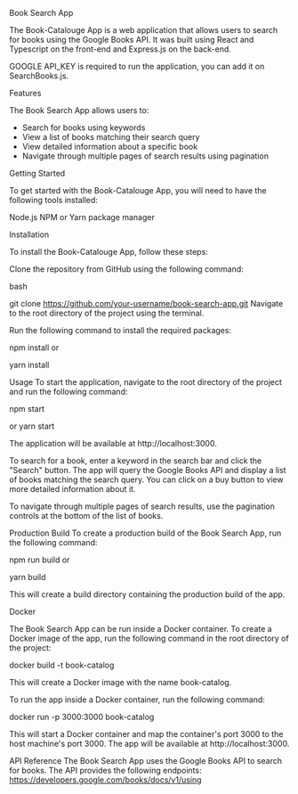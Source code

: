 Book Search App

The Book-Catalouge App is a web application that allows users to search for books using the Google Books API. It was built using React and Typescript on the front-end and Express.js on the back-end.

GOOGLE API_KEY is required to run the application, you can add it on SearchBooks.js. 

Features

The Book Search App allows users to:

- Search for books using keywords
- View a list of books matching their search query
- View detailed information about a specific book
- Navigate through multiple pages of search results using pagination

Getting Started

To get started with the Book-Catalouge App, you will need to have the following tools installed:

Node.js
NPM or Yarn package manager

Installation

To install the Book-Catalouge App, follow these steps:

Clone the repository from GitHub using the following command:

bash

git clone https://github.com/your-username/book-search-app.git
Navigate to the root directory of the project using the terminal.

Run the following command to install the required packages:


npm install
or


yarn install

Usage
To start the application, navigate to the root directory of the project and run the following command:


npm start

or
yarn start

The application will be available at http://localhost:3000. 


To search for a book, enter a keyword in the search bar and click the "Search" button. The app will query the Google Books API and display a list of books matching the search query. You can click on a buy button to view more detailed information about it.

To navigate through multiple pages of search results, use the pagination controls at the bottom of the list of books.

Production Build
To create a production build of the Book Search App, run the following command:


npm run build
or


yarn build

This will create a build directory containing the production build of the app.

Docker

The Book Search App can be run inside a Docker container. To create a Docker image of the app, run the following command in the root directory of the project:


docker build -t book-catalog 

This will create a Docker image with the name book-catalog.

To run the app inside a Docker container, run the following command:

docker run -p 3000:3000 book-catalog

This will start a Docker container and map the container's port 3000 to the host machine's port 3000. The app will be available at http://localhost:3000.

API Reference
The Book Search App uses the Google Books API to search for books. The API provides the following endpoints: https://developers.google.com/books/docs/v1/using

